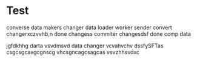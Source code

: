 # Test
converse
data
makers
changer
data
loader
worker
sender
convert
changerxczvvhb,n
done
changess
commiter
changesdsf
done
comp
data

jgfdkhhg
darta
vsvdmsvd
data
changer
vcvahvchv
 dssfySFTas
csgcsgcaxgcgnscg
vhcsgncagcsagcas
vsvzhhsvdxc
